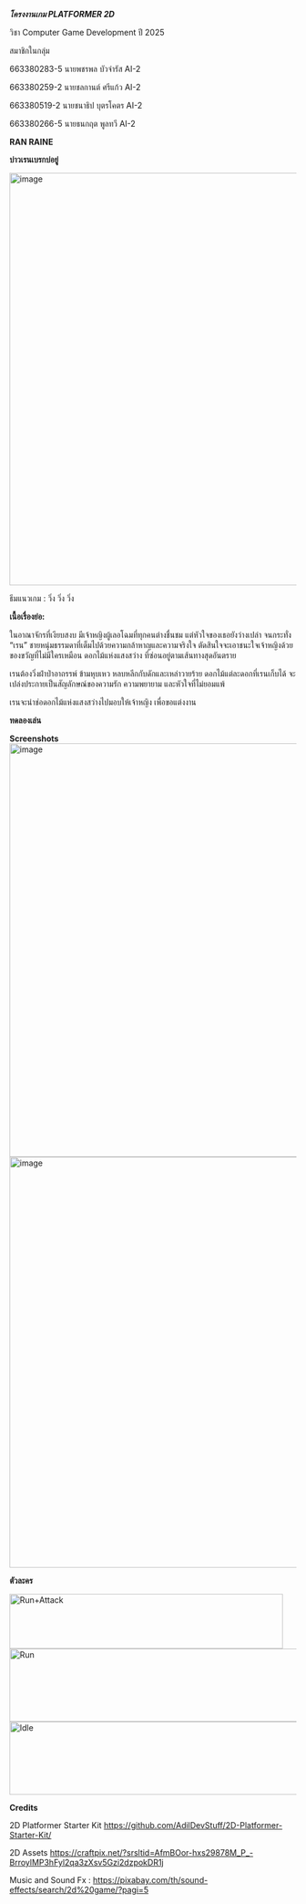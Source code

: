 ***โครงงานเกม PLATFORMER 2D***

วิชา Computer Game Development ปี 2025

สมาชิกในกลุ่ม

663380283-5 นายพชรพล บัวจำรัส AI-2

663380259-2 นายชลกานต์ ศรีแก้ว AI-2

663380519-2 นายชนาธิป บุตรโคตร AI-2

663380266-5 นายธนกฤต พูลทวี AI-2

**RAN RAINE**

**บ่าวเรนเบรกบ่อยู่**

<img width="1281" height="723" alt="image" src="https://github.com/user-attachments/assets/7c65f61f-02f0-48a5-ba7c-260a9a295f45" />

ธีมแนวเกม : วิ่ง วิ่ง วิ่ง

****เนื้อเรื่องย่อ:****

ในอาณาจักรที่เงียบสงบ มีเจ้าหญิงผู้เลอโฉมที่ทุกคนต่างชื่นชม แต่หัวใจของเธอยังว่างเปล่า จนกระทั่ง “เรน” ชายหนุ่มธรรมดาที่เต็มไปด้วยความกล้าหาญและความจริงใจ ตัดสินใจจะเอาชนะใจเจ้าหญิงด้วยของขวัญที่ไม่มีใครเหมือน ดอกไม้แห่งแสงสว่าง ที่ซ่อนอยู่ตามเส้นทางสุดอันตราย

เรนต้องวิ่งฝ่าป่าอาถรรพ์ ข้ามหุบเหว หลบหลีกกับดักและเหล่าวายร้าย ดอกไม้แต่ละดอกที่เรนเก็บได้ จะเปล่งประกายเป็นสัญลักษณ์ของความรัก ความพยายาม และหัวใจที่ไม่ยอมแพ้

เรนจะนำช่อดอกไม้แห่งแสงสว่างไปมอบให้เจ้าหญิง เพื่อขอแต่งงาน


**ทดลองเล่น**


**Screenshots**
<img width="1271" height="725" alt="image" src="https://github.com/user-attachments/assets/c2ffab8c-2167-4d33-b6f4-7705495897bf" />
<img width="1279" height="720" alt="image" src="https://github.com/user-attachments/assets/4cab5c32-c7d3-45e1-a6c5-c009975eac16" />

**ตัวละคร**

<img width="480" height="96" alt="Run+Attack" src="https://github.com/user-attachments/assets/e70eb264-fcf2-48df-bc82-173aa5c6e2f5" />
<img width="1024" height="128" alt="Run" src="https://github.com/user-attachments/assets/98c4def1-9ab6-4a0d-a253-661d168615e2" />
<img width="640" height="128" alt="Idle" src="https://github.com/user-attachments/assets/a1369baf-f512-4b94-a0b9-9969a4618f85" />

**Credits**

2D Platformer Starter Kit https://github.com/AdilDevStuff/2D-Platformer-Starter-Kit/

2D Assets https://craftpix.net/?srsltid=AfmBOor-hxs29878M_P_-BrroylMP3hFyl2qa3zXsv5Gzi2dzpokDR1j

Music and Sound Fx : https://pixabay.com/th/sound-effects/search/2d%20game/?pagi=5



